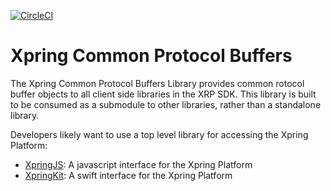 [![CircleCI](https://img.shields.io/circleci/build/github/xpring-eng/xpring-common-protos/master?style=flat-square&token=0c0a6cd726bae3421cc9bbc52aa603946689b17e)](https://circleci.com/gh/xpring-eng/terram-protos/tree/master)

# Xpring Common Protocol Buffers

The Xpring Common Protocol Buffers Library provides common rotocol buffer objects to all client side libraries in the XRP SDK. This library is built to be consumed as a submodule to other libraries, rather than a standalone library. 

Developers likely want to use a top level library for accessing the Xpring Platform:
- [XpringJS](http://github.com/xpring-eng/xpring-js): A javascript interface for the Xpring Platform
- [XpringKit](http://github.com/xpring-eng/xpringkit): A swift interface for the Xpring Platform
